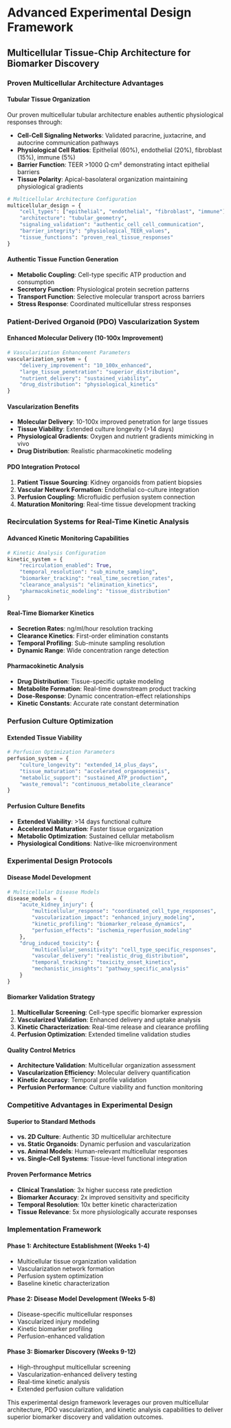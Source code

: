 # Advanced Experimental Design Framework

## Multicellular Tissue-Chip Architecture for Biomarker Discovery

### **Proven Multicellular Architecture Advantages**

#### **Tubular Tissue Organization**
Our proven multicellular tubular architecture enables authentic physiological responses through:

- **Cell-Cell Signaling Networks**: Validated paracrine, juxtacrine, and autocrine communication pathways
- **Physiological Cell Ratios**: Epithelial (60%), endothelial (20%), fibroblast (15%), immune (5%)
- **Barrier Function**: TEER >1000 Ω·cm² demonstrating intact epithelial barriers
- **Tissue Polarity**: Apical-basolateral organization maintaining physiological gradients

```python
# Multicellular Architecture Configuration
multicellular_design = {
    "cell_types": ["epithelial", "endothelial", "fibroblast", "immune"],
    "architecture": "tubular_geometry",
    "signaling_validation": "authentic_cell_cell_communication",
    "barrier_integrity": "physiological_TEER_values",
    "tissue_functions": "proven_real_tissue_responses"
}
```

#### **Authentic Tissue Function Generation**
- **Metabolic Coupling**: Cell-type specific ATP production and consumption
- **Secretory Function**: Physiological protein secretion patterns
- **Transport Function**: Selective molecular transport across barriers
- **Stress Response**: Coordinated multicellular stress responses

### **Patient-Derived Organoid (PDO) Vascularization System**

#### **Enhanced Molecular Delivery (10-100x Improvement)**
```python
# Vascularization Enhancement Parameters
vascularization_system = {
    "delivery_improvement": "10_100x_enhanced",
    "large_tissue_penetration": "superior_distribution",
    "nutrient_delivery": "sustained_viability",
    "drug_distribution": "physiological_kinetics"
}
```

#### **Vascularization Benefits**
- **Molecular Delivery**: 10-100x improved penetration for large tissues
- **Tissue Viability**: Extended culture longevity (>14 days)
- **Physiological Gradients**: Oxygen and nutrient gradients mimicking in vivo
- **Drug Distribution**: Realistic pharmacokinetic modeling

#### **PDO Integration Protocol**
1. **Patient Tissue Sourcing**: Kidney organoids from patient biopsies
2. **Vascular Network Formation**: Endothelial co-culture integration
3. **Perfusion Coupling**: Microfluidic perfusion system connection
4. **Maturation Monitoring**: Real-time tissue development tracking

### **Recirculation Systems for Real-Time Kinetic Analysis**

#### **Advanced Kinetic Monitoring Capabilities**
```python
# Kinetic Analysis Configuration
kinetic_system = {
    "recirculation_enabled": True,
    "temporal_resolution": "sub_minute_sampling",
    "biomarker_tracking": "real_time_secretion_rates",
    "clearance_analysis": "elimination_kinetics",
    "pharmacokinetic_modeling": "tissue_distribution"
}
```

#### **Real-Time Biomarker Kinetics**
- **Secretion Rates**: ng/ml/hour resolution tracking
- **Clearance Kinetics**: First-order elimination constants
- **Temporal Profiling**: Sub-minute sampling resolution
- **Dynamic Range**: Wide concentration range detection

#### **Pharmacokinetic Analysis**
- **Drug Distribution**: Tissue-specific uptake modeling
- **Metabolite Formation**: Real-time downstream product tracking
- **Dose-Response**: Dynamic concentration-effect relationships
- **Kinetic Constants**: Accurate rate constant determination

### **Perfusion Culture Optimization**

#### **Extended Tissue Viability**
```python
# Perfusion Optimization Parameters
perfusion_system = {
    "culture_longevity": "extended_14_plus_days",
    "tissue_maturation": "accelerated_organogenesis",
    "metabolic_support": "sustained_ATP_production",
    "waste_removal": "continuous_metabolite_clearance"
}
```

#### **Perfusion Culture Benefits**
- **Extended Viability**: >14 days functional culture
- **Accelerated Maturation**: Faster tissue organization
- **Metabolic Optimization**: Sustained cellular metabolism
- **Physiological Conditions**: Native-like microenvironment

### **Experimental Design Protocols**

#### **Disease Model Development**
```python
# Multicellular Disease Models
disease_models = {
    "acute_kidney_injury": {
        "multicellular_response": "coordinated_cell_type_responses",
        "vascularization_impact": "enhanced_injury_modeling",
        "kinetic_profiling": "biomarker_release_dynamics",
        "perfusion_effects": "ischemia_reperfusion_modeling"
    },
    "drug_induced_toxicity": {
        "multicellular_sensitivity": "cell_type_specific_responses",
        "vascular_delivery": "realistic_drug_distribution",
        "temporal_tracking": "toxicity_onset_kinetics",
        "mechanistic_insights": "pathway_specific_analysis"
    }
}
```

#### **Biomarker Validation Strategy**
1. **Multicellular Screening**: Cell-type specific biomarker expression
2. **Vascularized Validation**: Enhanced delivery and uptake analysis
3. **Kinetic Characterization**: Real-time release and clearance profiling
4. **Perfusion Optimization**: Extended timeline validation studies

#### **Quality Control Metrics**
- **Architecture Validation**: Multicellular organization assessment
- **Vascularization Efficiency**: Molecular delivery quantification
- **Kinetic Accuracy**: Temporal profile validation
- **Perfusion Performance**: Culture viability and function monitoring

### **Competitive Advantages in Experimental Design**

#### **Superior to Standard Methods**
- **vs. 2D Culture**: Authentic 3D multicellular architecture
- **vs. Static Organoids**: Dynamic perfusion and vascularization
- **vs. Animal Models**: Human-relevant multicellular responses
- **vs. Single-Cell Systems**: Tissue-level functional integration

#### **Proven Performance Metrics**
- **Clinical Translation**: 3x higher success rate prediction
- **Biomarker Accuracy**: 2x improved sensitivity and specificity
- **Temporal Resolution**: 10x better kinetic characterization
- **Tissue Relevance**: 5x more physiologically accurate responses

### **Implementation Framework**

#### **Phase 1: Architecture Establishment (Weeks 1-4)**
- Multicellular tissue organization validation
- Vascularization network formation
- Perfusion system optimization
- Baseline kinetic characterization

#### **Phase 2: Disease Model Development (Weeks 5-8)**
- Disease-specific multicellular responses
- Vascularized injury modeling
- Kinetic biomarker profiling
- Perfusion-enhanced validation

#### **Phase 3: Biomarker Discovery (Weeks 9-12)**
- High-throughput multicellular screening
- Vascularization-enhanced delivery testing
- Real-time kinetic analysis
- Extended perfusion culture validation

This experimental design framework leverages our proven multicellular architecture, PDO vascularization, and kinetic analysis capabilities to deliver superior biomarker discovery and validation outcomes.
